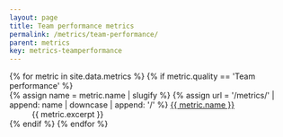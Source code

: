 ```yaml
---
layout: page
title: Team performance metrics
permalink: /metrics/team-performance/
parent: metrics
key: metrics-teamperformance
---
```


<dl>
    {% for metric in site.data.metrics %}
        {% if metric.quality == 'Team performance' %}
            <dt>
                {% assign name = metric.name | slugify %}
                {% assign url = '/metrics/' | append: name | downcase | append: '/' %}
                <a href="{{ url | relative_url }}">{{ metric.name }}</a>
            </dt>
            <dd>{{ metric.excerpt }}</dd>
        {% endif %}
    {% endfor %}
</dl>
